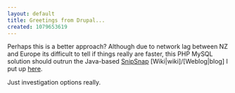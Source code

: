 ```yaml
---
layout: default
title: Greetings from Drupal...
created: 1079653619
---
```

Perhaps this is a better approach?  Although due to network lag between NZ and Europe its difficult to tell if things really are faster, this PHP MySQL solution should outrun the Java-based <a href="http://snipsnap.org/">SnipSnap</a> [Wiki|wiki]/[Weblog|blog] I put up <a href="http://anjackson.net/snipsnap/">here</a>.

Just investigation options really.
